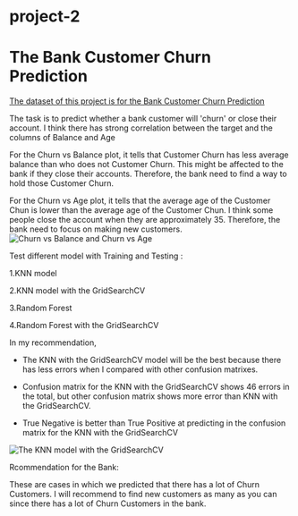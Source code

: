 # project-2

# The Bank Customer Churn Prediction

[The dataset of this project is for the Bank Customer Churn Prediction](https://www.kaggle.com/datasets/gauravtopre/bank-customer-churn-dataset) 

The task is to predict whether a bank customer will 'churn' or close their account. I think there has strong correlation between the target and the columns of Balance and Age

For the Churn vs Balance plot, it tells that Customer Churn has less average balance than who does not Customer Churn. This might be affected to the bank if they close their accounts. Therefore, the bank need to find a way to hold those Customer Churn.

For the Churn vs Age plot, it tells that the average age of the Customer Chun is lower than the average age of the Customer Chun. I think some people close the account when they are approximately 35. Therefore, the bank need to focus on making new customers.
![Churn vs Balance and Churn vs Age](https://user-images.githubusercontent.com/109550293/193689333-fae36f55-0eab-4a0a-9f7c-b15a2daed6ce.png)


Test different model with Training and Testing :

  1.KNN model
  
  2.KNN model with the GridSearchCV
  
  3.Random Forest
  
  4.Random Forest with the GridSearchCV
  
In my recommendation, 

- The KNN with the GridSearchCV model will be the best because there has less errors when I compared with other confusion matrixes. 
  
- Confusion matrix for the KNN with the GridSearchCV shows 46 errors in the total, but other confusion matrix shows more error than KNN with the GridSearchCV. 

- True Negative is better than True Positive at predicting in the confusion matrix for the KNN with the GridSearchCV

![The KNN model with the GridSearchCV](https://user-images.githubusercontent.com/109550293/193691424-f6389212-b2eb-49e9-a577-b2b52b862358.png)

Rcommendation for the Bank: 

These are cases in which we predicted that there has a lot of Churn Customers. I will recommend to find new customers as many as you can since there has a lot of Churn Customers in the bank.



